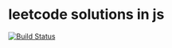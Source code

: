 # leetcode solutions in js
[![Build Status](https://travis-ci.org/LiewLi/leetcode.js.svg?branch=master)](https://travis-ci.org/LiewLi/leetcode.js)